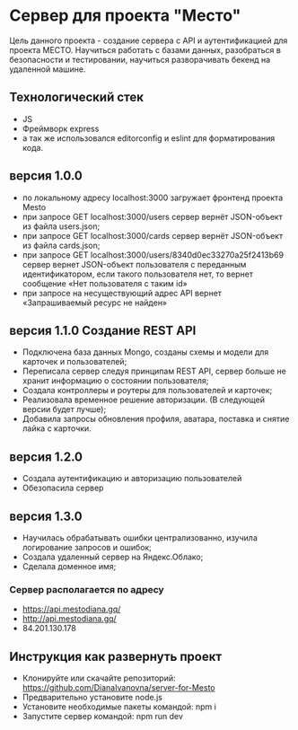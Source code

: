 Сервер для проекта "Место"
=============================
Цель данного проекта - создание сервера с API и аутентификацией для проекта МЕСТО. Научиться работать с базами данных, разобраться в безопасности и тестировании, научиться разворачивать бекенд на удаленной машине.

## Технологический стек
- JS
- Фреймворк express
- а так же использовался editorconfig и eslint для форматирования кода.

## версия 1.0.0
- по локальному адресу localhost:3000 загружает фронтенд проекта Mesto
- при запросе GET localhost:3000/users сервер вернёт JSON-объект из файла users.json;
- при запросе GET localhost:3000/cards сервер вернёт JSON-объект из файла cards.json;
- при запросе GET localhost:3000/users/8340d0ec33270a25f2413b69  сервер вернет JSON-объект пользователя с переданным идентификатором, если такого пользователя нет, то вернет сообщение «Нет пользователя с таким id»
- при запросе на несуществующий адрес API вернет «Запрашиваемый ресурс не найден»

## версия 1.1.0 Создание REST API
- Подключена база данных Mongo, созданы схемы и модели для карточек и пользователей;
- Переписала сервер следуя принципам REST API, сервер больше не хранит информацию о состоянии пользователя;
- Создала контроллеры и роутеры для пользователей и карточек;
- Реализовала временное решение авторизации. (В следующей версии будет лучше);
- Добавила запросы обновления профиля, аватара, поставка и снятие лайка с карточки.

## версия 1.2.0 
- Создала аутентификацию и авторизацию пользователей 
- Обезопасила сервер

## версия 1.3.0 
- Научилась обрабатывать ошибки централизованно, изучила логирование запросов и ошибок;
- Создала удаленный сервер на Яндекс.Облако;
- Сделала доменное имя;

### Сервер располагается по адресу
- https://api.mestodiana.gq/
- http://api.mestodiana.gq/
- 84.201.130.178


## Инструкция как развернуть проект
- Клонируйте или скачайте репозиторий: https://github.com/DianaIvanovna/server-for-Mesto
- Предварительно установите node.js
- Установите необходимые пакеты командой: npm i
- Запустите сервер командой: npm run dev
